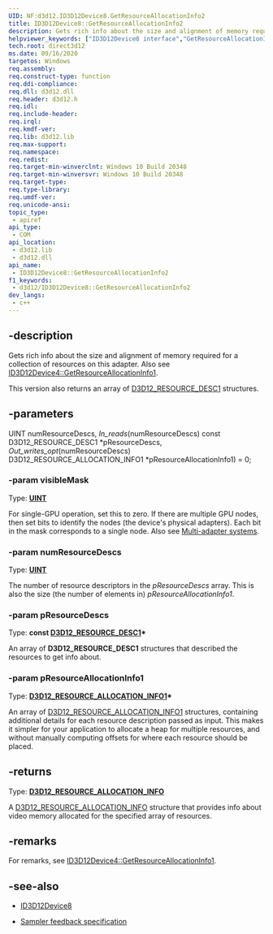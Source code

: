 ```yaml
---
UID: NF:d3d12.ID3D12Device8.GetResourceAllocationInfo2
title: ID3D12Device8::GetResourceAllocationInfo2
description: Gets rich info about the size and alignment of memory required for a collection of resources on this adapter.
helpviewer_keywords: ["ID3D12Device8 interface","GetResourceAllocationInfo2 method","ID3D12Device8.GetResourceAllocationInfo2","ID3D12Device8::GetResourceAllocationInfo2","GetResourceAllocationInfo2","GetResourceAllocationInfo2 method","GetResourceAllocationInfo2 method","ID3D12Device8 interface","direct3d12.id3d12device7_getresourceallocationinfo2","d3d12/ID3D12Device8::GetResourceAllocationInfo2"]
tech.root: direct3d12
ms.date: 09/16/2020
targetos: Windows
req.assembly: 
req.construct-type: function
req.ddi-compliance: 
req.dll: d3d12.dll
req.header: d3d12.h
req.idl: 
req.include-header: 
req.irql: 
req.kmdf-ver: 
req.lib: d3d12.lib
req.max-support: 
req.namespace: 
req.redist: 
req.target-min-winverclnt: Windows 10 Build 20348
req.target-min-winversvr: Windows 10 Build 20348
req.target-type: 
req.type-library: 
req.umdf-ver: 
req.unicode-ansi: 
topic_type:
 - apiref
api_type:
 - COM
api_location:
 - d3d12.lib
 - d3d12.dll
api_name:
 - ID3D12Device8::GetResourceAllocationInfo2
f1_keywords:
 - d3d12/ID3D12Device8::GetResourceAllocationInfo2
dev_langs:
 - c++
---
```


## -description

Gets rich info about the size and alignment of memory required for a collection of resources on this adapter. Also see [ID3D12Device4::GetResourceAllocationInfo1](./nf-d3d12-id3d12device4-getresourceallocationinfo1.md).

This version also returns an array of [D3D12_RESOURCE_DESC1](./ns-d3d12-d3d12_resource_desc1.md) structures.

## -parameters

UINT numResourceDescs,
_In_reads_(numResourceDescs)  const D3D12_RESOURCE_DESC1 *pResourceDescs,
_Out_writes_opt_(numResourceDescs)  D3D12_RESOURCE_ALLOCATION_INFO1 *pResourceAllocationInfo1) = 0;

### -param visibleMask

Type: **[UINT](/windows/win32/WinProg/windows-data-types)**

For single-GPU operation, set this to zero. If there are multiple GPU nodes, then set bits to identify the nodes (the device's physical adapters). Each bit in the mask corresponds to a single node. Also see [Multi-adapter systems](/windows/win32/direct3d12/multi-engine).

### -param numResourceDescs

Type: **[UINT](/windows/win32/WinProg/windows-data-types)**

The number of resource descriptors in the *pResourceDescs* array. This is also the size (the number of elements in) *pResourceAllocationInfo1*.

### -param pResourceDescs

Type: **const [D3D12_RESOURCE_DESC1](./ns-d3d12-d3d12_resource_desc1.md)\***

An array of **D3D12_RESOURCE_DESC1** structures that described the resources to get info about.

### -param pResourceAllocationInfo1

Type: **[D3D12_RESOURCE_ALLOCATION_INFO1](./ns-d3d12-d3d12_resource_allocation_info1.md)\***

An array of [D3D12_RESOURCE_ALLOCATION_INFO1](./ns-d3d12-d3d12_resource_allocation_info1.md) structures, containing additional details for each resource description passed as input. This makes it simpler for your application to allocate a heap for multiple resources, and without manually computing offsets for where each resource should be placed.

## -returns

Type: **[D3D12_RESOURCE_ALLOCATION_INFO](./ns-d3d12-d3d12_resource_allocation_info.md)**

A [D3D12_RESOURCE_ALLOCATION_INFO](./ns-d3d12-d3d12_resource_allocation_info.md) structure that provides info about video memory allocated for the specified array of resources.

## -remarks

For remarks, see [ID3D12Device4::GetResourceAllocationInfo1](./nf-d3d12-id3d12device4-getresourceallocationinfo1.md).

## -see-also

* [ID3D12Device8](./nn-d3d12-id3d12device8.md)

* [Sampler feedback specification](https://microsoft.github.io/DirectX-Specs/d3d/SamplerFeedback.html)
